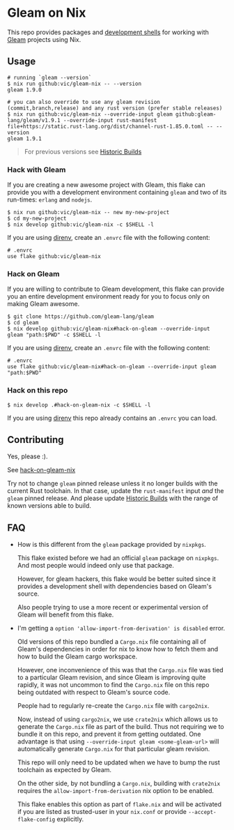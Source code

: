 # Gleam on Nix

This repo provides packages and [development shells][devshell] for
working with [Gleam] projects using Nix.

## Usage

```
# running `gleam --version`
$ nix run github:vic/gleam-nix -- --version
gleam 1.9.0

# you can also override to use any gleam revision (commit,branch,release) and any rust version (prefer stable releases)
$ nix run github:vic/gleam-nix --override-input gleam github:gleam-lang/gleam/v1.9.1 --override-input rust-manifest file+https://static.rust-lang.org/dist/channel-rust-1.85.0.toml -- --version
gleam 1.9.1
```

> For previous versions see [Historic Builds](https://github.com/vic/gleam-nix/wiki/Historic-Builds)

### Hack with Gleam

If you are creating a new awesome project with Gleam,
this flake can provide you with a development environment
containing `gleam` and two of its run-times: `erlang` and `nodejs`.

```
$ nix run github:vic/gleam-nix -- new my-new-project
$ cd my-new-project
$ nix develop github:vic/gleam-nix -c $SHELL -l
```

If you are using [direnv], create an `.envrc` file with
the following content:

```shell
# .envrc
use flake github:vic/gleam-nix
```

### Hack on Gleam

If you are willing to contribute to Gleam development,
this flake can provide you an entire development environment
ready for you to focus only on making Gleam awesome.

```shell
$ git clone https://github.com/gleam-lang/gleam
$ cd gleam
$ nix develop github:vic/gleam-nix#hack-on-gleam --override-input gleam "path:$PWD" -c $SHELL -l
```

If you are using [direnv], create an `.envrc` file with
the following content:

```shell
# .envrc
use flake github:vic/gleam-nix#hack-on-gleam --override-input gleam "path:$PWD"
```

### Hack on this repo

```shell
$ nix develop .#hack-on-gleam-nix -c $SHELL -l
```

If you are using [direnv] this repo already contains an `.envrc` you can load.

## Contributing

Yes, please :).

See [hack-on-gleam-nix](devshells/hack-on-gleam-nix.md)

Try not to change `gleam` pinned release unless it no longer builds with
the current Rust toolchain. In that case, update the `rust-manifest` input
*and* the `gleam` pinned release. And please update [Historic Builds](https://github.com/vic/gleam-nix/wiki/Historic-Builds) with the range of known versions able to build.

## FAQ

- How is this different from the `gleam` package provided by `nixpkgs`.

  This flake existed before we had an official `gleam` package on `nixpkgs`.
  And most people would indeed only use that package.

  However, for gleam hackers, this flake would be better suited since
  it provides a development shell with dependencies based on Gleam's source.

  Also people trying to use a more recent or experimental version of Gleam
  will benefit from this flake.

- I'm getting a `option 'allow-import-from-derivation' is disabled` error.

  Old versions of this repo bundled a `Cargo.nix` file containing all of Gleam's
  dependencies in order for nix to know how to fetch them and how to build the
  Gleam cargo workspace.

  However, one inconvenience of this was that the `Cargo.nix` file was tied to
  a particular Gleam revision, and since Gleam is improving quite rapidly, it
  was not uncommon to find the `Cargo.nix` file on this repo being outdated with
  respect to Gleam's source code.

  People had to regularly re-create the `Cargo.nix` file with `cargo2nix`.

  Now, instead of using `cargo2nix`, we use `crate2nix` which allows us to generate
  the `Cargo.nix` file as part of the build. Thus not requiring we to bundle it
  on this repo, and prevent it from getting outdated. One advantage is that using
  `--override-input gleam <some-gleam-url>` will automatically generate `Cargo.nix`
  for that particular gleam revision.

  This repo will only need to be updated when we have to bump the rust toolchain
  as expected by Gleam.

  On the other side, by not bundling a `Cargo.nix`, building with `crate2nix`
  requires the `allow-import-from-derivation` nix option to be enabled.

  This flake enables this option as part of `flake.nix` and will
  be activated if you are listed as trusted-user in your `nix.conf` or
  provide `--accept-flake-config` explicitly.

[devshell]: https://numtide.github.io/devshell
[direnv]: https://direnv.net
[gleam]: https://gleam.run
